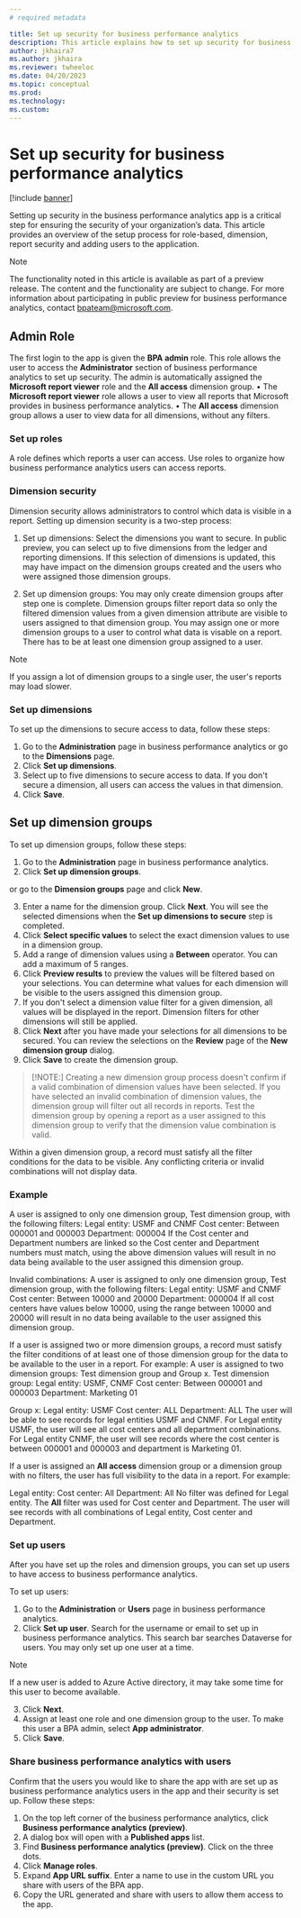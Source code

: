 ```yaml
---
# required metadata

title: Set up security for business performance analytics
description: This article explains how to set up security for business performance analytics
author: jkhaira7
ms.author: jkhaira
ms.reviewer: twheeloc 
ms.date: 04/20/2023
ms.topic: conceptual
ms.prod: 
ms.technology:
ms.custom:
---
```


# Set up security for business performance analytics

[!include [banner](../includes/banner.md)]

Setting up security in the business performance analytics app is a critical step for ensuring the security of your organization’s data. This article provides an overview of the setup process for role-based, dimension, report security and adding users to the application. 

>[!NOTE]
>The functionality noted in this article is available as part of a preview release. The content and the functionality are subject to change. For more information about participating in public preview for business performance analytics, contact bpateam@microsoft.com.


## Admin Role
The first login to the app is given the **BPA admin** role. This role allows the user to access the **Administrator** section of business performance analytics to set up security. The admin is automatically assigned the **Microsoft report viewer** role and the **All access** dimension group. 
•	The **Microsoft report viewer** role allows a user to view all reports that Microsoft provides in business performance analytics. 
•	The **All access** dimension group allows a user to view data for all dimensions, without any filters. 

### Set up roles
A role defines which reports a user can access. Use roles to organize how business performance analytics users can access reports. 

### Dimension security
Dimension security allows administrators to control which data is visible in a report. Setting up dimension security is a two-step process:

1. Set up dimensions: Select the dimensions you want to secure. In public preview, you can select up to five dimensions from the ledger and reporting dimensions. If this selection of dimensions is updated, this may have impact on the dimension groups created and the users who were assigned those dimension groups. 

2. Set up dimension groups: You may only create dimension groups after step one is complete. Dimension groups filter report data so only the filtered dimension values from a given dimension attribute are visible to users assigned to that dimension group. You may assign one or more dimension groups to a user to control what data is visable on a report. There has to be at least one dimension group assigned to a user.  

>[!Note]
>If you assign a lot of dimension groups to a single user, the user's reports may load slower. 


### Set up dimensions 
To set up the dimensions to secure access to data, follow these steps:

1.	Go to the **Administration** page in business performance analytics or go to the **Dimensions** page. 
2.	Click **Set up dimensions**. 
3.	Select up to five dimensions to secure access to data. If you don't secure a dimension, all users can access the values in that dimension. 
4.	Click **Save**. 

## Set up dimension groups
To set up dimension groups, follow these steps:
1.	Go to the **Administration** page in business performance analytics. 
2.	Click **Set up dimension groups**.

or 
go to the **Dimension groups** page and click **New**.

3.	Enter a name for the dimension group. Click **Next**.
You will see the selected dimensions when the **Set up dimensions to secure** step is completed.
4. Click **Select specific values** to select the exact dimension values to use in a dimension group.
5. Add a range of dimension values using a **Between** operator. You can add a maximum of 5 ranges. 
6. Click **Preview results** to preview the values will be filtered based on your selections. You can determine what values for each dimension will be visible to the users assigned this dimension group.
7. If you don't select a dimension value filter for a given dimension, all values will be displayed in the report. Dimension filters for other dimensions will still be applied.
8. Click **Next** after you have made your selections for all dimensions to be secured. You can review the selections on the **Review** page of the **New dimension group** dialog. 
9. Click **Save** to create the dimension group.  

>[!NOTE:]
>Creating a new dimension group process doesn't confirm if a valid combination of dimension values have been selected. If you have selected an invalid combination of dimension values, the dimension group will filter out all records in reports. Test the dimension group by opening a report as a user assigned to this dimension group to verify that the dimension value combination is valid. 

Within a given dimension group, a record must satisfy all the filter conditions for the data to be visible. Any conflicting criteria or invalid combinations will not display data. 

### Example  

A user is assigned to only one dimension group, Test dimension group, with the following filters: 
Legal entity: USMF and CNMF
Cost center: Between 000001 and 000003
Department: 000004
If the Cost center and Department numbers are linked so the Cost center and Department numbers must match, using the above dimension values will result in no data being available to the user assigned this dimension group. 

Invalid combinations: A user is assigned to only one dimension group, Test dimension group, with the following filters: 
Legal entity: USMF and CNMF
Cost center: Between 10000 and 20000
Department: 000004
If all cost centers have values below 10000, using the range between 10000 and 20000 will result in no data being available to the user assigned this dimension group.
 
If a user is assigned two or more dimension groups, a record must satisfy the filter conditions of at least one of those dimension group for the data to be available to the user in a report. For example:
A user is assigned to two dimension groups: Test dimension group and Group x. 
Test dimension group: 
Legal entity: USMF, CNMF
Cost center: Between 000001 and 000003
Department: Marketing 01

Group x: 
Legal entity: USMF
Cost center: ALL
Department: ALL
The user will be able to see records for legal entities USMF and CNMF. For Legal entity USMF, the user will see all cost centers and all department combinations. For Legal entity CNMF, the user will see records where the cost center is between 000001 and 000003 and department is Marketing 01. 

If a user is assigned an **All access** dimension group or a dimension group with no filters, the user has full visibility to the data in a report. For example:

Legal entity: 
Cost center: All
Department: All
No filter was defined for Legal entity. The **All** filter was used for Cost center and Department. The user will see records with all combinations of Legal entity, Cost center and Department. 

### Set up users
After you have set up the roles and dimension groups, you can set up users to have access to business performance analytics.

To set up users: 
1.	Go to the **Administration** or **Users** page in business performance analytics.  
2.	Click **Set up user**. Search for the username or email to set up in business performance analytics. This search bar searches Dataverse for users. You may only set up one user at a time.

>[!Note]
>If a new user is added to Azure Active directory, it may take some time for this user to become available. 

3.	Click **Next**. 
5.	Assign at least one role and one dimension group to the user. To make this user a BPA admin, select **App administrator**. 
6.	Click **Save**.  

### Share business performance analytics with users 
Confirm that the users you would like to share the app with are set up as business performance analytics users in the app and their security is set up. 
Follow these steps: 
1.	On the top left corner of the business performance analytics, click **Business performance analytics (preview)**. 
2.	A dialog box will open with a **Published apps** list. 
3.	Find **Business performance analytics (preview)**. Click on the three dots.
4.	Click **Manage roles**. 
5.	Expand **App URL suffix**. Enter a name to use in the custom URL you share with users of the BPA app. 
6.	Copy the URL generated and share with users to allow them access to the app.

